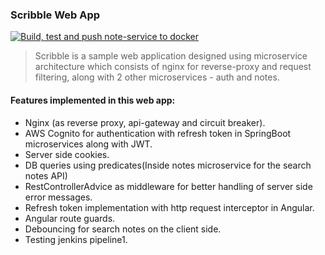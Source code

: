 ### Scribble Web App
[![Build, test and push note-service to docker](https://github.com/lakshyajit165/scribble/actions/workflows/main.yml/badge.svg?branch=master)](https://github.com/lakshyajit165/scribble/actions/workflows/main.yml)
> Scribble is a sample web application designed using microservice architecture which consists of nginx for reverse-proxy and request filtering, along with 2 other microservices - auth and notes.

#### Features implemented in this web app:
- Nginx (as reverse proxy, api-gateway and circuit breaker).
- AWS Cognito for authentication with refresh token in SpringBoot microservices along with JWT.
- Server side cookies.
- DB queries using predicates(Inside notes microservice for the search notes API)
- RestControllerAdvice as middleware for better handling of server side error messages.
- Refresh token implementation with http request interceptor in Angular.
- Angular route guards.
- Debouncing for search notes on the client side.
- Testing jenkins pipeline1.
